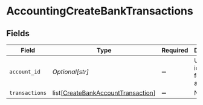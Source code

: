 # AccountingCreateBankTransactions


## Fields

| Field                                                                                     | Type                                                                                      | Required                                                                                  | Description                                                                               | Example                                                                                   |
| ----------------------------------------------------------------------------------------- | ----------------------------------------------------------------------------------------- | ----------------------------------------------------------------------------------------- | ----------------------------------------------------------------------------------------- | ----------------------------------------------------------------------------------------- |
| `account_id`                                                                              | *Optional[str]*                                                                           | :heavy_minus_sign:                                                                        | Unique identifier for a bank account.                                                     | 13d946f0-c5d5-42bc-b092-97ece17923ab                                                      |
| `transactions`                                                                            | list[[CreateBankAccountTransaction](../../models/shared/createbankaccounttransaction.md)] | :heavy_minus_sign:                                                                        | N/A                                                                                       |                                                                                           |